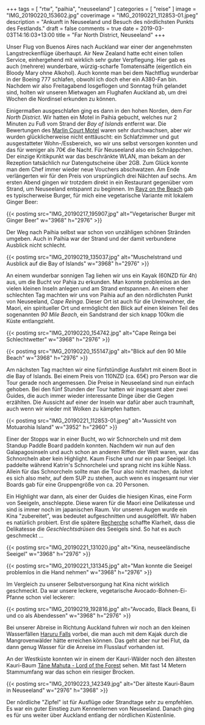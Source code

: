 +++
tags = [
    "rtw",
    "paihia",
    "neuseeland"
    ]
categories = [
    "reise"
]
image = "IMG_20190220_153602.jpg"
coverimage = "IMG_20190221_112853-01.jpeg"
description = "Ankunft in Neuseeland und Besuch des nördlichsten Punkts des Festlands."
draft = false
comments = true
date = 2019-03-03T14:16:03+13:00
title = "Far North District, Neuseeland"
+++

Unser Flug von Buenos Aires nach Auckland war einer der angenehmsten Langstreckenflüge überhaupt. Air New Zealand hatte echt einen tollen Service, einhergehend mit wirklich sehr guter Verpflegung. Hier gab es auch (mehrere) wunderbare, würzig-scharfe Tomatensäfte (eigentlich ein Bloody Mary ohne Alkohol). Auch konnte man bei dem Nachtflug wunderbar in der Boeing 777 schlafen, obwohl ich doch eher ein A380-Fan bin. Nachdem wir also Freitagabend losgeflogen und Sonntag früh gelandet sind, holten wir unseren Mietwagen am Flughafen Auckland ab, um drei Wochen die Nordinsel erkunden zu können.

Einigermaßen ausgeschlafen ging es dann in den hohen Norden, dem _Far North District_. Wir hatten ein Motel in Paihia gebucht, welches nur 2 Minuten zu Fuß vom Strand der _Bay of Islands_ entfernt war. Die Bewertungen des [Marlin Court Motel](https://goo.gl/maps/5R6St4WNr1R2) waren sehr durchwachsen, aber wir wurden glücklicherweise nicht enttäuscht: ein Schlafzimmer und gut ausgestatteter Wohn-/Essbereich, wo wir uns selbst versorgen konnten und das für weniger als 70€ die Nacht. Für Neuseeland also ein Schnäppchen. Der einzige Kritikpunkt war das beschränkte WLAN, man bekam an der Rezeption tatsächlich nur Datengutscheine über 2GB. Zum Glück konnte man dem Chef immer wieder neue Vouchers abschwatzen. Am Ende verlängerten wir für den Preis von ursprünglich drei Nächten auf sechs. Am ersten Abend gingen wir trotzdem direkt in ein Restaurant gegenüber vom Strand, um Neuseeland entspannt zu beginnen. Im [Rayz on the Beach](https://goo.gl/maps/QKJ1KimJnf22) gab es typischerweise Burger, für mich eine vegetarische Variante mit lokalem Ginger Beer:

{{< postimg src="IMG_20190217_195907.jpg" alt="Vegetarischer Burger mit Ginger Beer" w="3968" h="2976" >}}

Der Weg nach Paihia selbst war schon von unzähligen schönen Stränden umgeben. Auch in Paihia war der Strand und der damit verbundene Ausblick nicht schlecht.

{{< postimg src="IMG_20190219_135037.jpg" alt="Muschelstrand und Ausblick auf die Bay of Islands" w="3968" h="2976" >}}

An einem wunderbar sonnigen Tag liehen wir uns ein Kayak (60NZD für 4h) aus, um die Bucht vor Pahia zu erkunden. Man konnte problemlos an den vielen kleinen Inseln anlegen und am Strand entspannen. An einem eher schlechten Tag machten wir uns von Paihia auf an den nördlichsten Punkt von Neuseeland, _Cape Reinga_. Dieser Ort ist auch für die Ureinwohner, die Maori, ein spiritueller Ort und ermöglicht den Blick auf einen kleinen Teil des sogenannten _90 Mile Beach_, ein Sandstrand der sich knapp 100km die Küste entlangzieht.

{{< postimg src="IMG_20190220_154742.jpg" alt="Cape Reinga bei Schlechtwetter" w="3968" h="2976" >}}

{{< postimg src="IMG_20190220_155147.jpg" alt="Blick auf den 90 Mile Beach" w="3968" h="2976" >}}

Am nächsten Tag machten wir eine fünfstündige Ausfahrt mit einem Boot in die Bay of Islands. Bei einem Preis von 110NZD (ca. 65€) pro Person war die Tour gerade noch angemessen. Die Preise in Neuseeland sind nun einfach gehoben. Bei den fünf Stunden der Tour hatten wir insgesamt aber zwei Guides, die auch immer wieder interessante Dinge über die Gegen erzählten. Die Aussicht auf einer der Inseln war dafür aber auch traumhaft, auch wenn wir wieder mit Wolken zu kämpfen hatten.

{{< postimg src="IMG_20190221_112853-01.jpeg" alt="Aussicht von Motuarohia Island" w="3952" h="2960" >}}

Einer der Stopps war in einer Bucht, wo wir Schnorcheln und mit dem Standup Paddle Board paddeln konnten. Nachdem wir nun auf den Galapagosinseln und auch schon an anderen Riffen der Welt waren, war das Schnorcheln aber kein Highlight. Kaum Fische und nur ein paar Seeigel. Ich paddelte während Katrin's Schnorchelei und sprang nicht ins kühle Nass. Allein für das Schnorcheln sollte man die Tour also nicht machen, da lohnt es sich also mehr, auf dem SUP zu stehen, auch wenn es insgesamt nur vier Boards gab für eine Gruppengröße von ca. 20 Personen.

Ein Highlight war dann, als einer der Guides die hiesigen Kinas, eine Form von Seeigeln, anschleppte. Diese waren für die Maori eine Delikatesse und sind is immer noch im japanischen Raum. Vor unseren Augen wurde ein Kina "zubereitet", was bedeutet aufgeschnitten und ausgelöffelt. Wir haben es natürlich probiert. Erst die spätere [Recherche](https://de.wikipedia.org/wiki/Seeigel) schaffte Klarheit, dass die Delikatesse die _Geschlechtsdrüsen_ des Seeigels sind. So hat es auch geschmeckt ...

{{< postimg src="IMG_20190221_131020.jpg" alt="Kina, neuseeländische Seeigel" w="3968" h="2976" >}}

{{< postimg src="IMG_20190221_131345.jpg" alt="Man konnte die Seeigel problemlos in die Hand nehmen" w="3968" h="2976" >}}

Im Vergleich zu unserer Selbstversorgung hat Kina nicht wirklich geschmeckt. Da war unsere leckere, vegetarische Avocado-Bohnen-Ei-Pfanne schon viel leckerer:

{{< postimg src="IMG_20190219_192816.jpg" alt="Avocado, Black Beans, Ei und co als Abendessen" w="3968" h="2976" >}}

Bei unserer Abreise in Richtung Auckland fuhren wir noch an den kleinen Wasserfällen [Haruru Falls](https://goo.gl/maps/XCG5ARvWJKu) vorbei, die man auch mit dem Kajak durch die Mangrovenwälder hätte erreichen können. Das geht aber nur bei Flut, da dann genug Wasser für die Anreise im Flusslauf vorhanden ist.

An der Westküste konnten wir in einem der Kauri-Wälder noch den ältesten Kauri-Baum [Tāne Mahuta - Lord of the Forest](https://goo.gl/maps/Qa2ZRGmvTkR2) sehen. Mit fast 14 Metern Stammumfang war das schon ein riesiger Brocken.

{{< postimg src="IMG_20190223_142349.jpg" alt="Der älteste Kauri-Baum in Neuseeland" w="2976" h="3968" >}}

Der nördliche "Zipfel" ist für Ausflüge oder Strandtage sehr zu empfehlen. Es war ein guter Einstieg zum Kennenlernen von Neuseeland. Danach ging es für uns weiter über Auckland entlang der nördlichen Küstenlinie.